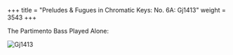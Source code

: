 +++
title = "Preludes & Fugues in Chromatic Keys: No. 6A: Gj1413"
weight = 3543
+++

The Partimento Bass Played Alone:

![Gj1413](/img/39FenBk5.jpg)
